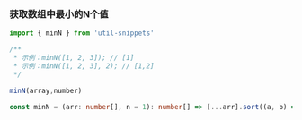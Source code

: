### 获取数组中最小的N个值


<template>
    <b>使用</b>
</template>

```ts
import { minN } from 'util-snippets'

/**
 * 示例：minN([1, 2, 3]); // [1]
 * 示例：minN([1, 2, 3], 2); // [1,2]
 */

minN(array,number)
```

<template>
    <b>代码</b>
</template>

```ts
const minN = (arr: number[], n = 1): number[] => [...arr].sort((a, b) => a - b).slice(0, n);
```


<style>
    b {
        color: #3eaf7c;
    }
</style>

